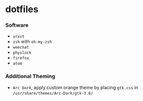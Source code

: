 # dotfiles

### Software
* `urxvt`
* `zsh` with `oh-my-zsh`
* `weechat`
* `physlock`
* `firefox`
* `atom`

### Additional Theming
* `Arc Dark`, apply custom orange theme by placing `gtk.css` in `/usr/share/themes/Arc-Dark/gtk-3.0/`

